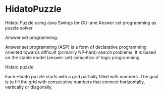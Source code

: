 # HidatoPuzzle
Hidato Puzzle using Java Swings for GUI and Answer set programming as puzzle solver

Answer set programming:

Answer set programming (ASP) is a form of declarative programming oriented towards difficult (primarily NP-hard) search problems. It is based on the stable model (answer set) semantics of logic programming.

Hidato puzzle:

Each Hidato puzzle starts with a grid partially filled with numbers.
The goal is to fill the grid with consecutive numbers that connect horizontally, vertically or diagonally.
